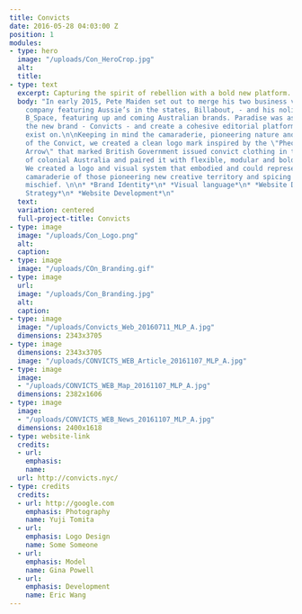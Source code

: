 ```yaml
---
title: Convicts
date: 2016-05-28 04:03:00 Z
position: 1
modules:
- type: hero
  image: "/uploads/Con_HeroCrop.jpg"
  alt: 
  title: 
- type: text
  excerpt: Capturing the spirit of rebellion with a bold new platform.
  body: "In early 2015, Pete Maiden set out to merge his two business ventures — media
    company featuring Aussie’s in the states, Billabout, - and his nolita retail location,
    B_Space, featuring up and coming Australian brands. Paradise was asked to define
    the new brand - Convicts - and create a cohesive editorial platform for it to
    exist on.\n\nKeeping in mind the camaraderie, pioneering nature and burning rebellion
    of the Convict, we created a clean logo mark inspired by the \"Pheon\" or \"Broad
    Arrow\" that marked British Government issued convict clothing in the early days
    of colonial Australia and paired it with flexible, modular and bold visual vernacular.
    We created a logo and visual system that embodied and could represent the rebellion,
    camaraderie of those pioneering new creative territory and spicing the world with
    mischief. \n\n* *Brand Identity*\n* *Visual language*\n* *Website Design*\n* *Content
    Strategy*\n* *Website Development*\n"
  text: 
  variation: centered
  full-project-title: Convicts
- type: image
  image: "/uploads/Con_Logo.png"
  alt: 
  caption: 
- type: image
  image: "/uploads/COn_Branding.gif"
- type: image
  url: 
  image: "/uploads/Con_Branding.jpg"
  alt: 
  caption: 
- type: image
  image: "/uploads/Convicts_Web_20160711_MLP_A.jpg"
  dimensions: 2343x3705
- type: image
  dimensions: 2343x3705
  image: "/uploads/CONVICTS_WEB_Article_20161107_MLP_A.jpg"
- type: image
  image:
  - "/uploads/CONVICTS_WEB_Map_20161107_MLP_A.jpg"
  dimensions: 2382x1606
- type: image
  image:
  - "/uploads/CONVICTS_WEB_News_20161107_MLP_A.jpg"
  dimensions: 2400x1618
- type: website-link
  credits:
  - url: 
    emphasis: 
    name: 
  url: http://convicts.nyc/
- type: credits
  credits:
  - url: http://google.com
    emphasis: Photography
    name: Yuji Tomita
  - url: 
    emphasis: Logo Design
    name: Some Someone
  - url: 
    emphasis: Model
    name: Gina Powell
  - url: 
    emphasis: Development
    name: Eric Wang
---
```


